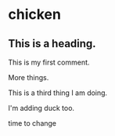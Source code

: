 # chicken

## This is a heading.

This is my first comment.

More things.

This is a third thing I am doing.

I'm adding duck too.

time to change
